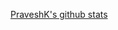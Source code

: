 
[PraveshK's github stats](https://github-readme-stats.vercel.app/api?username=PraveshKunwar&show_icons=true&theme=radical)


